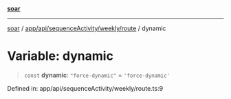 [**soar**](../../../../../../README.md)

***

[soar](../../../../../../modules.md) / [app/api/sequenceActivity/weekly/route](../README.md) / dynamic

# Variable: dynamic

> `const` **dynamic**: `"force-dynamic"` = `'force-dynamic'`

Defined in: app/api/sequenceActivity/weekly/route.ts:9
